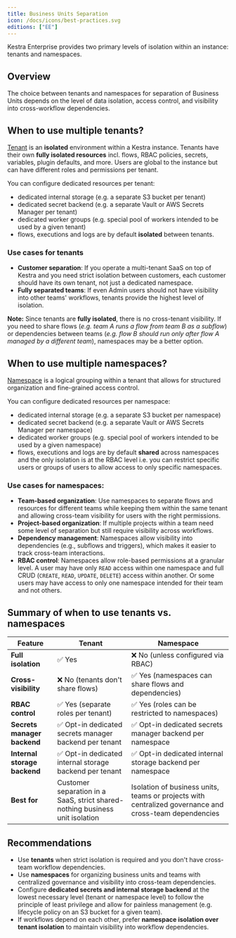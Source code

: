 ```yaml
---
title: Business Units Separation
icon: /docs/icons/best-practices.svg
editions: ["EE"]
---
```


Kestra Enterprise provides two primary levels of isolation within an instance: tenants and namespaces.

## Overview

The choice between tenants and namespaces for separation of Business Units depends on the level of data isolation, access control, and visibility into cross-workflow dependencies.

## When to use multiple tenants?

[Tenant](../06.enterprise/02.governance/tenants.md) is an **isolated** environment within a Kestra instance. Tenants have their own **fully isolated resources** incl. flows, RBAC policies, secrets, variables, plugin defaults, and more. Users are global to the instance but can have different roles and permissions per tenant.

You can configure dedicated resources per tenant:
- dedicated internal storage (e.g. a separate S3 bucket per tenant)
- dedicated secret backend (e.g. a separate Vault or AWS Secrets Manager per tenant)
- dedicated worker groups (e.g. special pool of workers intended to be used by a given tenant)
- flows, executions and logs are by default **isolated** between tenants.

### Use cases for tenants

- **Customer separation**: If you operate a multi-tenant SaaS on top of Kestra and you need strict isolation between customers, each customer should have its own tenant, not just a dedicated namespace.
- **Fully separated teams**: If even Admin users should not have visibility into other teams' workflows, tenants provide the highest level of isolation.

**Note:** Since tenants are **fully isolated**, there is no cross-tenant visibility. If you need to share flows (_e.g. team A runs a flow from team B as a subflow_) or dependencies between teams (_e.g. flow B should run only after flow A managed by a different team_), namespaces may be a better option.

## When to use multiple namespaces?

[Namespace](../06.enterprise/02.governance/07.namespace-management.md) is a logical grouping within a tenant that allows for structured organization and fine-grained access control.

You can configure dedicated resources per namespace:
- dedicated internal storage (e.g. a separate S3 bucket per namespace)
- dedicated secret backend (e.g. a separate Vault or AWS Secrets Manager per namespace)
- dedicated worker groups (e.g. special pool of workers intended to be used by a given namespace)
- flows, executions and logs are by default **shared** across namespaces and the only isolation is at the RBAC level i.e. you can restrict specific users or groups of users to allow access to only specific namespaces.

### Use cases for namespaces:

- **Team-based organization**: Use namespaces to separate flows and resources for different teams while keeping them within the same tenant and allowing cross-team visibility for users with the right permissions.
- **Project-based organization**: If multiple projects within a team need some level of separation but still require visibility across workflows.
- **Dependency management**: Namespaces allow visibility into dependencies (e.g., subflows and triggers), which makes it easier to track cross-team interactions.
- **RBAC control**: Namespaces allow role-based permissions at a granular level. A user may have only `READ` access within one namespace and full CRUD (`CREATE`, `READ`, `UPDATE`, `DELETE`) access within another. Or some users may have access to only one namespace intended for their team and not others.


## Summary of when to use tenants vs. namespaces

| Feature                      | Tenant                                                                       | Namespace                                                                                              |
|------------------------------|------------------------------------------------------------------------------|--------------------------------------------------------------------------------------------------------|
| **Full isolation**           | ✅ Yes                                                                        | ❌ No (unless configured via RBAC)                                                                      |
| **Cross-visibility**         | ❌ No (tenants don't share flows)                                             | ✅ Yes (namespaces can share flows and dependencies)                                                    |
| **RBAC control**             | ✅ Yes (separate roles per tenant)                                            | ✅ Yes (roles can be restricted to namespaces)                                                          |
| **Secrets manager backend**  | ✅ Opt-in dedicated secrets manager backend per tenant                        | ✅ Opt-in dedicated secrets manager backend per namespace                                               |
| **Internal storage backend** | ✅ Opt-in dedicated internal storage backend per tenant                       | ✅ Opt-in dedicated internal storage backend per namespace                                              |
| **Best for**                 | Customer separation in a SaaS, strict shared-nothing business unit isolation | Isolation of business units, teams or projects with centralized governance and cross-team dependencies |

## Recommendations

- Use **tenants** when strict isolation is required and you don't have cross-team workflow dependencies.
- Use **namespaces** for organizing business units and teams with centralized governance and visibility into cross-team dependencies.
- Configure **dedicated secrets and internal storage backend** at the lowest necessary level (tenant or namespace level) to follow the principle of least privilege and allow for painless management (e.g. lifecycle policy on an S3 bucket for a given team).
- If workflows depend on each other, prefer **namespace isolation over tenant isolation** to maintain visibility into workflow dependencies.


